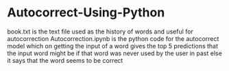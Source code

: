 # Autocorrect-Using-Python
book.txt is the text file used as the history of words and useful for autocorrection
Autocorrection.ipynb is the python code for the autocorrect model which on getting the input of a word gives the top 5 predictions that the input word might be if that word was never used by the user in past else it says that the word seems to be correct
